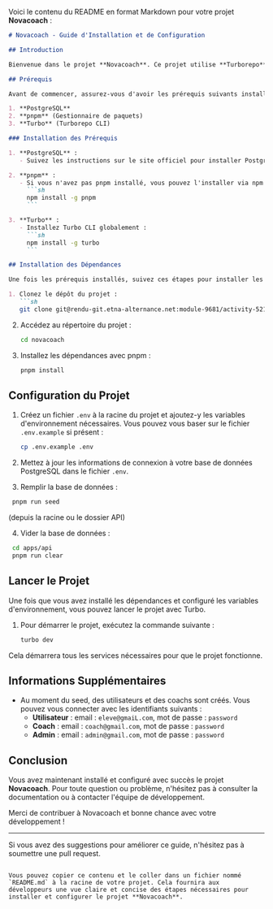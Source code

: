 Voici le contenu du README en format Markdown pour votre projet **Novacoach** :

```markdown
# Novacoach - Guide d'Installation et de Configuration

## Introduction

Bienvenue dans le projet **Novacoach**. Ce projet utilise **Turborepo** pour la gestion du monorepo. Ce guide vous aidera à installer et configurer le projet sur votre machine locale.

## Prérequis

Avant de commencer, assurez-vous d'avoir les prérequis suivants installés sur votre machine :

1. **PostgreSQL**
2. **pnpm** (Gestionnaire de paquets)
3. **Turbo** (Turborepo CLI)

### Installation des Prérequis

1. **PostgreSQL** :
   - Suivez les instructions sur le site officiel pour installer PostgreSQL : [PostgreSQL Downloads](https://www.postgresql.org/download/)

2. **pnpm** :
   - Si vous n'avez pas pnpm installé, vous pouvez l'installer via npm :
     ```sh
     npm install -g pnpm
     ```

3. **Turbo** :
   - Installez Turbo CLI globalement :
     ```sh
     npm install -g turbo
     ```

## Installation des Dépendances

Une fois les prérequis installés, suivez ces étapes pour installer les dépendances du projet.

1. Clonez le dépôt du projet :
   ```sh
   git clone git@rendu-git.etna-alternance.net:module-9681/activity-52182/group-1038060
   ```

2. Accédez au répertoire du projet :

   ```sh
   cd novacoach
   ```

3. Installez les dépendances avec pnpm :

   ```sh
   pnpm install
   ```

## Configuration du Projet

1. Créez un fichier `.env` à la racine du projet et ajoutez-y les variables d'environnement nécessaires. Vous pouvez vous baser sur le fichier `.env.example` si présent :

   ```sh
   cp .env.example .env
   ```

2. Mettez à jour les informations de connexion à votre base de données PostgreSQL dans le fichier `.env`.

3. Remplir la base de données :

```sh
 pnpm run seed
```
(depuis la racine ou le dossier API)

4. Vider la base de données :

```sh
 cd apps/api
 pnpm run clear
```

## Lancer le Projet

Une fois que vous avez installé les dépendances et configuré les variables d'environnement, vous pouvez lancer le projet avec Turbo.

1. Pour démarrer le projet, exécutez la commande suivante :

   ```sh
   turbo dev
   ```

Cela démarrera tous les services nécessaires pour que le projet fonctionne.

## Informations Supplémentaires

- Au moment du seed, des utilisateurs et des coachs sont créés. Vous pouvez vous connecter avec les identifiants suivants :
  - **Utilisateur** : email : `eleve@gmaiL.com`, mot de passe : `password`
  - **Coach** : email : `coach@gmail.com`, mot de passe : `password`
  - **Admin** : email : `admin@gmail.com`, mot de passe : `password`

## Conclusion

Vous avez maintenant installé et configuré avec succès le projet **Novacoach**. Pour toute question ou problème, n'hésitez pas à consulter la documentation ou à contacter l'équipe de développement.

Merci de contribuer à Novacoach et bonne chance avec votre développement !

---

Si vous avez des suggestions pour améliorer ce guide, n'hésitez pas à soumettre une pull request.

```

Vous pouvez copier ce contenu et le coller dans un fichier nommé `README.md` à la racine de votre projet. Cela fournira aux développeurs une vue claire et concise des étapes nécessaires pour installer et configurer le projet **Novacoach**.
